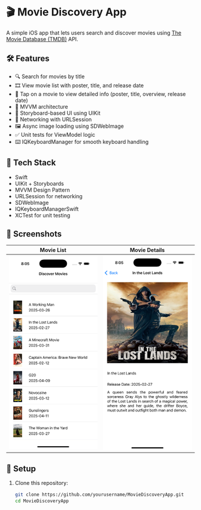 # 🎬 Movie Discovery App

A simple iOS app that lets users search and discover movies using [The Movie Database (TMDB)](https://www.themoviedb.org/) API.

## 🛠 Features

- 🔍 Search for movies by title
- 🎞 View movie list with poster, title, and release date
- 📄 Tap on a movie to view detailed info (poster, title, overview, release date)
- 🧠 MVVM architecture
- 🧩 Storyboard-based UI using UIKit
- 📡 Networking with URLSession
- 🖼 Async image loading using SDWebImage
- ✅ Unit tests for ViewModel logic
- ⌨️ IQKeyboardManager for smooth keyboard handling

## 🧱 Tech Stack

- Swift
- UIKit + Storyboards
- MVVM Design Pattern
- URLSession for networking
- SDWebImage
- IQKeyboardManagerSwift
- XCTest for unit testing

## 📸 Screenshots

| Movie List | Movie Details |
|------------|---------------|
| ![Movie List](movie_list.png) | ![Movie Detail](movie_detail.png) |

## 🔧 Setup

1. Clone this repository:
   ```bash
   git clone https://github.com/yourusername/MovieDiscoveryApp.git
   cd MovieDiscoveryApp
